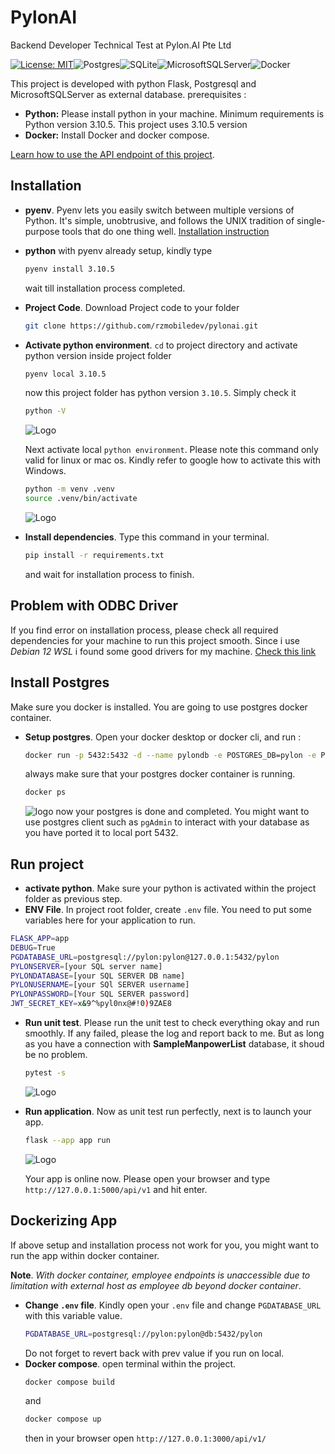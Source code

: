 
# PylonAI 

Backend Developer Technical Test at Pylon.AI Pte Ltd

[![License: MIT](https://img.shields.io/badge/License-MIT-yellow.svg)](https://opensource.org/licenses/MIT)![Postgres](https://img.shields.io/badge/postgres-%23316192.svg?style=for-the-badge&logo=postgresql&logoColor=white)![SQLite](https://img.shields.io/badge/sqlite-%2307405e.svg?style=for-the-badge&logo=sqlite&logoColor=white)![MicrosoftSQLServer](https://img.shields.io/badge/Microsoft%20SQL%20Server-CC2927?style=for-the-badge&logo=microsoft%20sql%20server&logoColor=white)![Docker](https://img.shields.io/badge/docker-%230db7ed.svg?style=for-the-badge&logo=docker&logoColor=white)  

This project is developed with python Flask, Postgresql and MicrosoftSQLServer as external database. prerequisites :

* **Python:** Please install python in your machine. Minimum requirements is Python version 3.10.5. This project uses 3.10.5 version
* **Docker:** Install Docker and docker compose.


[Learn how to use the API endpoint of this project](https://docs.google.com/document/d/1qYs2OMMuiWzwoAqYRlNkA4GXBQ0YQbc6y2ht4FKn_p0/edit).

## Installation
* **pyenv**. Pyenv lets you easily switch between multiple versions of Python. It's simple, unobtrusive, and follows the UNIX tradition of single-purpose tools that do one thing well. [Installation instruction](https://github.com/pyenv/pyenv)
* **python** with pyenv already setup, kindly type 
    ```bash
    pyenv install 3.10.5
    ```
    wait till installation process completed.
* **Project Code**. Download Project code to your folder
    ```bash
    git clone https://github.com/rzmobiledev/pylonai.git
    ```
* **Activate python environment**.
    `cd` to project directory and activate python version inside project folder
    ```bash
    pyenv local 3.10.5
    ```
    now this project folder has python version `3.10.5`. Simply check it
    ```bash
    python -V
    ```
    ![Logo](https://i.ibb.co/D8vyBps/python-version.png)

    Next activate local `python environment`. Please note this command only valid for linux or mac os. Kindly refer to google how to activate this with Windows.
    ```bash
    python -m venv .venv
    source .venv/bin/activate
    ```
    ![Logo](https://i.ibb.co/K6ZckQ4/python-activation.png)
* **Install dependencies**. Type this command in your terminal.
    ```bash
    pip install -r requirements.txt
    ```
    and wait for installation process to finish.

## Problem with ODBC Driver
If you find error on installation process, please check all required dependencies for your machine to run this project smooth. Since i use *Debian 12 WSL* i found some good drivers for my machine. [Check this link](https://docs.google.com/document/d/13IYcC1A28eQOiOX70V_85JMni0OvVF0CY_CqXBlkWRE/edit)


## Install Postgres
Make sure you docker is installed. You are going to use postgres docker container.
* **Setup postgres**. Open your docker desktop or docker cli, and run :
    ```bash
    docker run -p 5432:5432 -d --name pylondb -e POSTGRES_DB=pylon -e POSTGRES_USER=pylon -e POSTGRES_PASSWORD=pylon postgres:16.1
    ```
    always make sure that your postgres docker container is running.
    ```bash
    docker ps
    ```
    ![logo](https://i.ibb.co/9pNyGhz/docker-ps.png)
    now your postgres is done and completed. You might want to use postgres client such as `pgAdmin` to interact with your database as you have ported it to local port 5432.

## Run project
* **activate python**. Make sure your python is activated within the project folder as previous step.
* **ENV File**. In project root folder, create `.env` file. You need to put some variables here for your application to run. 
```bash
FLASK_APP=app
DEBUG=True
PGDATABASE_URL=postgresql://pylon:pylon@127.0.0.1:5432/pylon
PYLONSERVER=[your SQL server name]
PYLONDATABASE=[your SQL SERVER DB name]
PYLONUSERNAME=[your SQl SERVER username]
PYLONPASSWORD=[Your SQL SERVER password]
JWT_SECRET_KEY=x&9^%pyl0nx@#!0)9ZAE8
```
* **Run unit test**. Please run the unit test to check everything okay and run smoothly. If any failed, please the log and report back to me. But as long as you have a connection with **SampleManpowerList** database, it shoud be no problem.
    ```bash
    pytest -s
    ```
    ![Logo](https://i.ibb.co/BPWS7Rf/unit-test.png)

* **Run application**. Now as unit test run perfectly, next is to launch your app.
    ```bash
    flask --app app run
    ```
    ![Logo](https://i.ibb.co/LShV64W/flask-run.png)

    Your app is online now.
    Please open your browser and type `http://127.0.0.1:5000/api/v1` and hit enter.


## Dockerizing App
If above setup and installation process not work for you, you might want to run the app within docker container.

**Note**. *With docker container, employee endpoints is unaccessible due to limitation with external host as employee db beyond docker container*.

* **Change `.env` file**. Kindly open your `.env` file and change `PGDATABASE_URL` with this variable value.
    ```bash
    PGDATABASE_URL=postgresql://pylon:pylon@db:5432/pylon
    ```
    Do not forget to revert back with prev value if you run on local.
* **Docker compose**. open terminal within the project.
    ```bash
    docker compose build
    ```
    and
    ```bash
    docker compose up
    ```
    then in your browser open `http://127.0.0.1:3000/api/v1/`